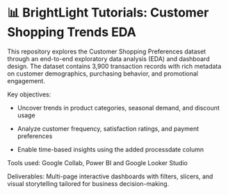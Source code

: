 # 📊 BrightLight Tutorials: Customer Shopping Trends EDA

This repository explores the Customer Shopping Preferences dataset through an end-to-end exploratory data analysis (EDA) and dashboard design. The dataset contains 3,900 transaction records with rich metadata on customer demographics, purchasing behavior, and promotional engagement.

Key objectives:

- Uncover trends in product categories, seasonal demand, and discount usage

- Analyze customer frequency, satisfaction ratings, and payment preferences

- Enable time-based insights using the added processdate column

Tools used: Google Collab, Power BI and Google Looker Studio 

Deliverables: Multi-page interactive dashboards with filters, slicers, and visual storytelling tailored for business decision-making.
